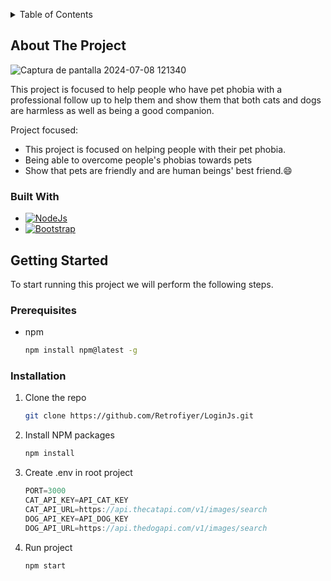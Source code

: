 <a id="readme-top"></a>

<!-- TABLE OF CONTENTS -->
<details>
  <summary>Table of Contents</summary>
  <ol>
    <li>
      <a href="#about-the-project">About The Project</a>
      <ul>
        <li><a href="#built-with">Built With</a></li>
      </ul>
    </li>
    <li>
      <a href="#getting-started">Getting Started</a>
      <ul>
        <li><a href="#prerequisites">Prerequisites</a></li>
        <li><a href="#installation">Installation</a></li>
      </ul>
    </li>
  </ol>
</details>


## About The Project

![Captura de pantalla 2024-07-08 121340](https://github.com/Retrofiyer/PetPhobia/assets/90810854/ad978a6d-714c-4fc1-a009-8467cc6199f6)

This project is focused to help people who have pet phobia with a professional follow up to help them and show them that both cats and dogs are harmless as well as being a good companion.

Project focused:
* This project is focused on helping people with their pet phobia.
* Being able to overcome people's phobias towards pets
* Show that pets are friendly and are human beings' best friend.:smile:


### Built With

- [![NodeJs][node.js]][node-url]
- [![Bootstrap][bootstrap.com]][bootstrap-url]


<!-- GETTING STARTED -->
## Getting Started

To start running this project we will perform the following steps.

### Prerequisites

* npm
  ```sh
  npm install npm@latest -g
  ```

### Installation

1. Clone the repo
   ```sh
   git clone https://github.com/Retrofiyer/LoginJs.git
   ```
2. Install NPM packages
   ```sh
   npm install
   ```
3. Create .env in root project
   ```js
   PORT=3000
   CAT_API_KEY=API_CAT_KEY
   CAT_API_URL=https://api.thecatapi.com/v1/images/search
   DOG_API_KEY=API_DOG_KEY
   DOG_API_URL=https://api.thedogapi.com/v1/images/search
   ```
4. Run project
   ```sh
   npm start
   ```


<!-- LINKS & IMAGES -->
[node.js]: https://img.shields.io/badge/Node.js-black?style=for-the-badge&logo=node.js&logoColor=white
[node-url]: https://nodejs.org/
[bootstrap.com]: https://img.shields.io/badge/Bootstrap-black?style=for-the-badge&logo=bootstrap&logoColor=white
[bootstrap-url]: https://getbootstrap.com/
